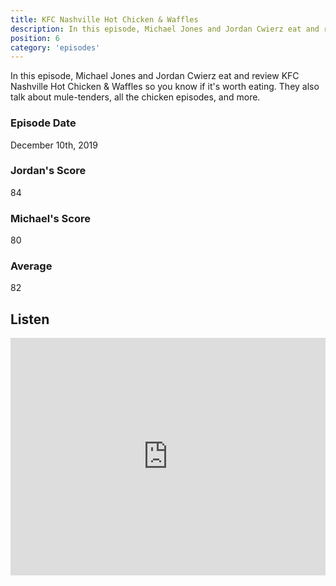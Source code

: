 ```yaml
---
title: KFC Nashville Hot Chicken & Waffles
description: In this episode, Michael Jones and Jordan Cwierz eat and review KFC Nashville Hot Chicken & Waffles so you know if it's worth eating
position: 6
category: 'episodes'
---
```


In this episode, Michael Jones and Jordan Cwierz eat and review KFC Nashville Hot Chicken & Waffles so you know if it's worth eating. They also talk about mule-tenders, all the chicken episodes, and more.

### Episode Date

December 10th, 2019

### Jordan's Score

84

### Michael's Score

80

### Average

82

## Listen

<iframe src="https://open.spotify.com/embed-podcast/episode/5TGd0fEZCNL9m5GWSdqvY5" loading="lazy" style="border: 0; width: 100%; height: 380px;" allow="encrypted-media"></iframe>

